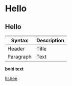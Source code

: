 # Hello

## Hello

| Syntax    | Description |
| --------- | ----------- |
| Header    | Title       |
| Paragraph | Text        |

**bold text**

[IIshee](https://www.google.com)
